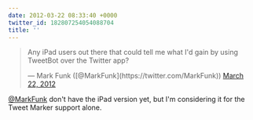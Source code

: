 ```yaml
---
date: 2012-03-22 08:33:40 +0000
twitter_id: 182807254054088704
title: ''
---
```


<blockquote class="twitter-tweet"><p lang="en" dir="ltr">Any iPad users out there that could tell me what I&#39;d gain by using TweetBot over the Twitter app?</p>&mdash; Mark Funk ([@MarkFunk](https://twitter.com/MarkFunk)) <a href="https://twitter.com/MarkFunk/status/182801881381347328?ref_src=twsrc%5Etfw">March 22, 2012</a></blockquote>
<script async src="https://platform.twitter.com/widgets.js" charset="utf-8"></script>

[@MarkFunk](https://twitter.com/MarkFunk) don't have the iPad version yet, but I'm considering it for the Tweet Marker support alone.

